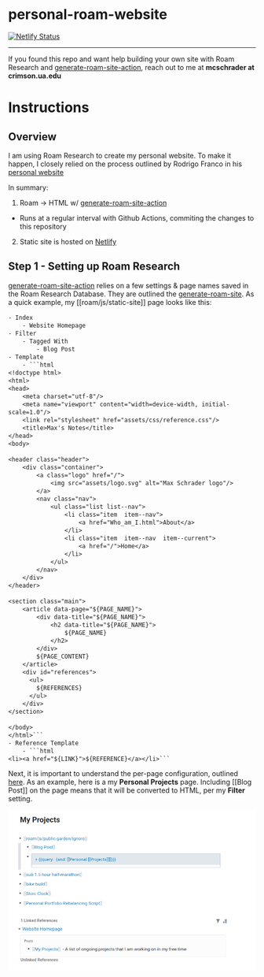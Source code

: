 # personal-roam-website

[![Netlify Status](https://api.netlify.com/api/v1/badges/d14de6c8-e30f-4f3a-be01-703ca3ce2d74/deploy-status)](https://app.netlify.com/sites/fervent-raman-2f8c8d/deploys)

---

If you found this repo and want help building your own site with Roam Research and [generate-roam-site-action](https://github.com/dvargas92495/generate-roam-site-action), reach out to me at **mcschrader at crimson.ua.edu**


# Instructions
## Overview

I am using Roam Research to create my personal website. To make it happen, I closely relied on the process outlined by Rodrigo Franco in his [personal website](https://www.rodrigofranco.com/How_is_this_website_made.html) 

In summary:
1. Roam -> HTML w/ [generate-roam-site-action](https://github.com/dvargas92495/generate-roam-site-action)
  - Runs at a regular interval with Github Actions, commiting the changes to this repository
2. Static site is hosted on [Netlify](https://www.netlify.com/) 

## Step 1 - Setting up Roam Research
[generate-roam-site-action](https://github.com/dvargas92495/generate-roam-site-action) relies on a few settings & page names saved in the Roam Research Database. They are outlined the [generate-roam-site](https://github.com/dvargas92495/generate-roam-site). As a quick example, my [[roam/js/static-site]] page looks like this:
```
- Index
    - Website Homepage
- Filter
    - Tagged With
        - Blog Post
- Template
    - ```html
<!doctype html>
<html>
<head>
    <meta charset="utf-8"/>
    <meta name="viewport" content="width=device-width, initial-scale=1.0"/>
    <link rel="stylesheet" href="assets/css/reference.css"/>
    <title>Max's Notes</title>
</head>
<body>

<header class="header">
    <div class="container">
        <a class="logo" href="/">
            <img src="assets/logo.svg" alt="Max Schrader logo"/>
        </a>
        <nav class="nav">
            <ul class="list list--nav">
                <li class="item  item--nav">
                    <a href="Who_am_I.html">About</a>
                </li>
                <li class="item  item--nav  item--current">
                    <a href="/">Home</a>
                </li>
            </ul>
        </nav>
    </div>
</header>

<section class="main">
    <article data-page="${PAGE_NAME}">
        <div data-title="${PAGE_NAME}">
            <h2 data-title="${PAGE_NAME}">
                ${PAGE_NAME}
            </h2>
        </div>
        ${PAGE_CONTENT}
    </article>
  	<div id="references">
      <ul>
        ${REFERENCES}
      </ul>
    </div>
</section>

</body>
</html>```
- Reference Template
    - ```html
<li><a href="${LINK}">${REFERENCE}</a></li>```

```

Next, it is important to understand the per-page configuration, outlined [here](https://github.com/dvargas92495/generate-roam-site#per-page-configuration). As an example, here is a my **Personal Projects** page. Including [[Blog Post]] on the page means that it will be converted to HTML, per my **Filter** setting. 

![](/my_projects.png)
